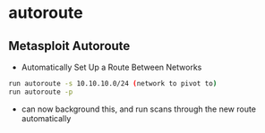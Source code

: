 # autoroute

## Metasploit Autoroute

* Automatically Set Up a Route Between Networks

```bash
run autoroute -s 10.10.10.0/24 (network to pivot to)
run autoroute -p
```

* can now background this, and run scans through the new route automatically

